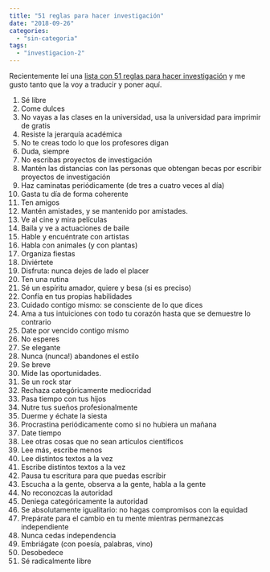 ```yaml
---
title: "51 reglas para hacer investigación"
date: "2018-09-26"
categories: 
  - "sin-categoria"
tags: 
  - "investigacion-2"
---
```


Recientemente leí una [lista con 51 reglas para hacer investigación](http://allegralaboratory.net/51-essential-rules-for-doing-research/) y me gusto tanto que la voy a traducir y poner aquí.

1. Sé libre
2. Come dulces
3. No vayas a las clases en la universidad, usa la universidad para imprimir de gratis
4. Resiste la jerarquía académica
5. No te creas todo lo que los profesores digan
6. Duda, siempre
7. No escribas proyectos de investigación
8. Mantén las distancias con las personas que obtengan becas por escribir proyectos de investigación
9. Haz caminatas periódicamente (de tres a cuatro veces al día)
10. Gasta tu día de forma coherente
11. Ten amigos
12. Mantén amistades, y se mantenido por amistades.
13. Ve al cine y mira películas
14. Baila y ve a actuaciones de baile
15. Hable y encuéntrate con artistas
16. Habla con animales (y con plantas)
17. Organiza fiestas
18. Diviértete
19. Disfruta: nunca dejes de lado el placer
20. Ten una rutina
21. Sé un espíritu amador, quiere y besa (si es preciso)
22. Confía en tus propias habilidades
23. Cuidado contigo mismo: se consciente de lo que dices
24. Ama a tus intuiciones con todo tu corazón hasta que se demuestre lo contrario
25. Date por vencido contigo mismo
26. No esperes
27. Se elegante
28. Nunca (nunca!) abandones el estilo
29. Se breve
30. Mide las oportunidades.
31. Se un rock star
32. Rechaza categóricamente mediocridad
33. Pasa tiempo con tus hijos
34. Nutre tus sueños profesionalmente
35. Duerme y échate la siesta
36. Procrastina periódicamente como si no hubiera un mañana
37. Date tiempo
38. Lee otras cosas que no sean artículos científicos
39. Lee más, escribe menos
40. Lee distintos textos a la vez
41. Escribe distintos textos a la vez
42. Pausa tu escritura para que puedas escribir
43. Escucha a la gente, observa a la gente, habla a la gente
44. No reconozcas la autoridad
45. Deniega categóricamente la autoridad
46. Se absolutamente igualitario: no hagas compromisos con la equidad
47. Prepárate para el cambio en tu mente mientras permanezcas independiente
48. Nunca cedas independencia
49. Embriágate (con poesía, palabras, vino)
50. Desobedece
51. Sé radicalmente libre
